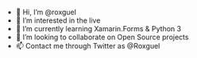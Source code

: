 - 👋 Hi, I’m @roxguel
- 👀 I’m interested in the live
- 🌱 I’m currently learning Xamarin.Forms & Python 3
- 💞️ I’m looking to collaborate on Open Source projects
- 📫 Contact me through Twitter as @Roxguel

<!---
roxguel/roxguel is a ✨ special ✨ repository because its `README.md` (this file) appears on your GitHub profile.
You can click the Preview link to take a look at your changes.
--->
